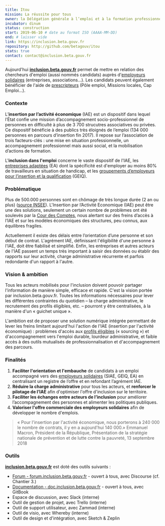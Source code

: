 ```yaml
---
title: Itou
mission: La réussite pour tous
owner: la Délégation générale à l’emploi et à la formation professionnelle (DGEFP) & Pôle emploi, appuyé par le Haut-commissariat à l'inclusion dans l'emploi et à l'engagement des entreprises
incubator: dinum
status: construction
start: 2019-06-10 # date au format ISO (AAAA-MM-DD)
end: # laisser vide
link: https://inclusion.beta.gouv.fr
repository: http://github.com/betagouv/itou
stats: true 
contact: contact@inclusion.beta.gouv.fr
---
```



Aujourd'hui **[inclusion.beta.gouv.fr](https://inclusion.beta.gouv.fr/)** permet de mettre en relation des chercheurs d'emploi (aussi nommés candidats) auprès d'[employeurs solidaires](https://doc.inclusion.beta.gouv.fr/pourquoi-cette-plateforme/les-acteurs/employeurs-solidaires) (entreprises, associations...). Les candidats peuvent également bénéficier de l'aide de [prescripteurs](https://doc.inclusion.beta.gouv.fr/pourquoi-cette-plateforme/les-acteurs/prescripteurs-habilites) (Pôle emploi, Missions locales, Cap Emploi...).

### Contexte

L’**insertion par l’activité économique** (IAE) est un dispositif dans lequel l’État
confie une mission d’accompagnement socio-professionnel de personnes
en difficulté à plus de 3 700 strucutres associatives ou privées. Ce dispositif bénéficie à des publics très éloignés de l’emploi (134 000 personnes en parcours d’insertion fin 2017). Il repose sur l’association de trois facteurs-clés : une mise en situation professionnelle, un accompagnement professionnel mais aussi social, et la mobilisation d’actions de formation. 

L'**inclusion dans l'emploi** concerne le vaste dispositif de l'IAE, les [entreprises adaptées](https://travail-emploi.gouv.fr/emploi/emploi-et-handicap/article/emploi-et-handicap-les-entreprises-adaptees-ea) (EA) dont la spécificité est d'employer au moins 80% de travailleurs en situation de handicap, et les [groupements d’employeurs pour l’insertion et la qualification](https://travail-emploi.gouv.fr/emploi/insertion-activite-economique/article/groupements-d-employeurs-pour-l-insertion-et-la-qualification-geiq) (GEIQ).

### Problématique

Plus de 500.000 personnes sont en chômage de très longue durée (2 an ou plus) ([source INSEE](https://www.insee.fr/fr/statistiques/2417491#tableau-figure1)). L'Insertion par l’Activité Economique (IAE) peut être une des solutions, seulement un certain nombre de problèmes ont été soulevés par la [Cour des Comptes](https://www.ccomptes.fr/system/files/2019-01/20190115-rapport-insertion-chomeurs.pdf), nous alertant sur des freins d’accès à l’IAE et sur les modèles économiques des structures, peu connus, aux équilibres fragiles. 

Actuellement il existe des délais entre l’orientation d’une personne et son début de contrat. L'agrément IAE, définissant l'éligibilité d'une personne à l'IAE, doit être fiabilisé et simplifié. Enfin, les entreprises et autres acteurs de l'IAE passent un temps très important à saisir des données ou établir des rapports sur leur activité, charge administrative récurrente et parfois redondante d'un rapport à l'autre.

### Vision & ambition

Tous les acteurs mobilisés pour l'inclusion doivent pouvoir partager l'information de manière simple, efficace et rapide. C'est la vision portée par inclusion.beta.gouv.fr. Toutes les informations nécessaires pour lever les différentes contraintes du quotidien – la charge administrative, le recrutement des profils éligibles, etc. – pourront y être centralisées, à la manière d'un « guichet unique ».

L'ambition est de proposer une solution numérique intégrée permettant de lever les freins limitant aujourd'hui l'action de l'IAE (insertion par l'activité économique) : problèmes d'accès aux [profils éligibles](https://doc.inclusion.beta.gouv.fr/pourquoi-cette-plateforme/les-acteurs/qui-peut-beneficier-des-contrats-dinsertion-par-lactivite-economique) (« sourcing ») et d'accompagnement vers l'emploi durable, lourdeur administrative, et faible accès à des outils mutualisés de professionnalisation et d'accompagnement des parcours.

### Finalités

1. **Faciliter l'orientation et l'embauche** de candidats à un emploi accompagné vers des [employeurs solidaires](https://doc.inclusion.beta.gouv.fr/pourquoi-cette-plateforme/les-acteurs/prescripteurs-habilites) (SIAE, GEIQ, EA) en centralisant un registre de l’offre et en refondant l’agrément IAE.
2. **Réduire la charge administrative** pour tous les acteurs, et **renforcer le pilotage de l’IAE** afin d'optimiser l'offre d'inclusion sur le territoire.
3. **Faciliter les échanges entre acteurs de l’inclusion** pour améliorer l’accompagnement des personnes et alimenter les politiques publiques.
4. **Valoriser l'offre commerciale des employeurs solidaires** afin de développer le nombre d'emplois.

> « Pour l'insertion par l'activité économique, nous porterons à 240 000 le nombre de contrats, il y en a aujourd'hui 140 000.» 
> Emmanuel Macron, Président de la République, Présentation de la stratégie nationale de prévention et de lutte contre la pauvreté, 13 septembre 2018


### Outils

**[inclusion.beta.gouv.fr](https://inclusion.beta.gouv.fr/)** est doté des outils suivants : 
- [Forum - forum.inclusion.beta.gouv.fr](https://forum.inclusion.beta.gouv.fr)  - ouvert à tous, avec Discourse (cf. Chantier 3.)
- [Documentation - doc.inclusion.beta.gouv.fr](https://doc.inclusion.beta.gouv.fr) - ouvert à tous, avec GitBook
- Espace de discussion, avec Slack (interne)
- Outil de gestion de projet, avec Trello (interne)
- Outil de support utilisateur, avec Zammad (interne)
- Outil de visio, avec Whereby (interne)
- Outil de design et d'intégration, avec Sketch & Zeplin

